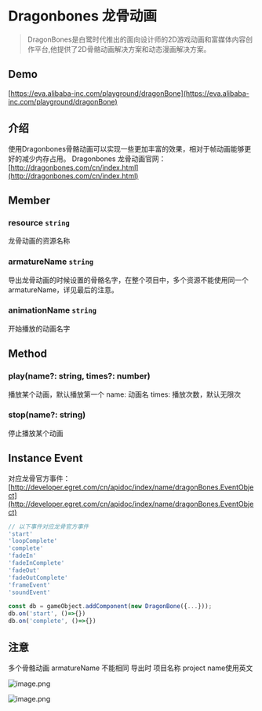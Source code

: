 # Dragonbones 龙骨动画

> DragonBones是白鹭时代推出的面向设计师的2D游戏动画和富媒体内容创作平台,他提供了2D骨骼动画解决方案和动态漫画解决方案。

## Demo
[https://eva.alibaba-inc.com/playground/dragonBone](https://eva.alibaba-inc.com/playground/dragonBone)


## 介绍
使用Dragonbones骨骼动画可以实现一些更加丰富的效果，相对于帧动画能够更好的减少内存占用。
Dragonbones 龙骨动画官网：[http://dragonbones.com/cn/index.html](http://dragonbones.com/cn/index.html)
## Member
### resource `string` 
龙骨动画的资源名称
### armatureName `string` 
导出龙骨动画的时候设置的骨骼名字，在整个项目中，多个资源不能使用同一个armatureName，详见最后的注意。
### animationName `string` 
开始播放的动画名字


## Method
### play(name?: string, times?: number)
播放某个动画，默认播放第一个
name: 动画名
times: 播放次数，默认无限次
### stop(name?: string)
停止播放某个动画
## Instance Event
对应龙骨官方事件：[http://developer.egret.com/cn/apidoc/index/name/dragonBones.EventObject](http://developer.egret.com/cn/apidoc/index/name/dragonBones.EventObject)


```typescript
// 以下事件对应龙骨官方事件
'start'
'loopComplete'
'complete'
'fadeIn'
'fadeInComplete'
'fadeOut'
'fadeOutComplete'
'frameEvent'
'soundEvent'

const db = gameObject.addComponent(new DragonBone({...}));
db.on('start', ()=>{})
db.on('complete', ()=>{})
```
## 注意
多个骨骼动画 armatureName 不能相同
导出时 项目名称 project name使用英文


![image.png](https://cdn.nlark.com/yuque/0/2019/png/107226/1576564162150-0b6eb9f0-e880-4c0e-b6ef-b10b988f7422.png#align=left&display=inline&height=202&margin=%5Bobject%20Object%5D&name=image.png&originHeight=404&originWidth=764&size=228304&status=done&style=none&width=382)




![image.png](https://cdn.nlark.com/yuque/0/2019/png/107226/1576564198005-f0e4edcd-4027-4590-b68c-6579a892e977.png#align=left&display=inline&height=740&margin=%5Bobject%20Object%5D&name=image.png&originHeight=1480&originWidth=2080&size=1360006&status=done&style=none&width=1040)





